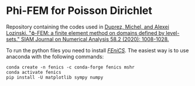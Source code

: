 # Phi-FEM for Poisson Dirichlet

Repository containing the codes used in [Duprez, Michel, and Alexei Lozinski. "ϕ-FEM: a finite element method on domains defined by level-sets." SIAM Journal on Numerical Analysis 58.2 (2020): 1008-1028.](https://hal.science/hal-03685445/document)

To run the python files you need to install [*FEniCS*](https://fenicsproject.org/). 
The easiest way is to use anaconda with the following commands: 

```
conda create -n fenics -c conda-forge fenics mshr
conda activate fenics 
pip install -U matplotlib sympy numpy 
```
